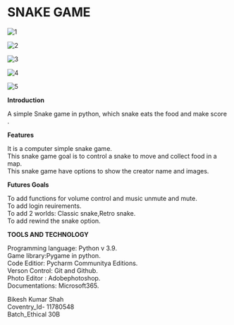 # SNAKE GAME
![1](https://user-images.githubusercontent.com/83470591/135061696-49c3fbec-137b-444d-a054-128eaaa1205b.jpg)

![2](https://user-images.githubusercontent.com/83470591/135061740-686cbfe0-c5d0-455b-b280-c8b225d54184.jpg)

![3](https://user-images.githubusercontent.com/83470591/135061775-9c33ca15-2fb1-46ce-9943-2c245ac3da5e.jpg)

![4](https://user-images.githubusercontent.com/83470591/135061808-a9c0a2ab-c417-493d-9639-7055dd8c9bf2.jpg)

![5](https://user-images.githubusercontent.com/83470591/135061826-572ab8b6-a01c-4905-a4c0-4adfcdb0a900.jpg)

**Introduction**

A simple Snake game in python, which snake eats the food and make score .
<p/>

**Features**
<p>

It is a computer simple snake game.<br>
This snake game goal is to control a snake to move and collect food in a map.<br>
This snake game have options to show the creator name and images.<br>
 <p>

**Futures Goals**
  
To add functions for volume control and music unmute and mute.<br>
To add login reuirements.<br>
To add 2 worlds: Classic snake,Retro snake.<br>
To add  rewind the snake option.<br>

**TOOLS AND TECHNOLOGY**
  <p>
   
  Programming language: Python v 3.9.<br>
  Game library:Pygame in python.<br>
  Code Editior: Pycharm Communitya Editions.<br>
  Verson Control: Git and Github.<br>
  Photo Editor : Adobephotoshop.<br>
  Documentations: Microsoft365.<br>
  
   
   <p>
  

Bikesh Kumar Shah<br>
Coventry_Id- 11780548   
Batch_Ethical 30B<br>

